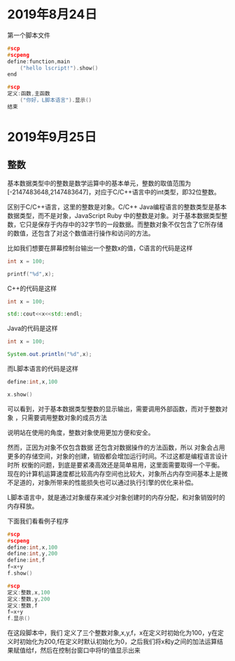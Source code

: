 # **2019年8月24日**

第一个脚本文件

```c++
#scp
#scpeng
define:function,main
	("hello lscript!").show()
end
```

```c++
#scp
定义:函数,主函数
	("你好，L脚本语言").显示()
结束
```

# **2019年9月25日**

## 整数

基本数据类型中的整数是数学运算中的基本单元，整数的取值范围为 [-2147483648,2147483647]，对应于C/C++语言中的int类型，即32位整数。

区别于C/C++语言，这里的整数是对象。C/C++ Java编程语言的整数类型是基本数据类型，而不是对象，JavaScript Ruby 中的整数是对象。对于基本数据类型整数，它只是保存于内存中的32字节的一段数据。而整数对象不仅包含了它所存储的数值，还包含了对这个数值进行操作和访问的方法。

比如我们想要在屏幕控制台输出一个整数x的值，C语言的代码是这样

```c
int x = 100;

printf("%d",x);
```

C++的代码是这样

```c++
int x = 100;

std::cout<<x<<std::endl;
```

Java的代码是这样

```java
int x = 100;

System.out.println("%d",x);
```

而L脚本语言的代码是这样

```c++
define:int,x,100

x.show()
```

可以看到，对于基本数据类型整数的显示输出，需要调用外部函数，而对于整数对象 ，只需要调用整数对象的成员方法

说明站在使用的角度，整数对象使用更加方便和安全。

然而，正因为对象不仅包含数据 还包含对数据操作的方法函数，所以 对象会占用更多的存储空间，对象的创建，销毁都会增加运行时间。不过这都是编程语言设计时所 权衡的问题，到底是要紧凑高效还是简单易用，这里面需要取得一个平衡。现在的计算机运算速度都比较高内存空间也比较大，对象所占内存空间基本上是微不足道的，对象所带来的性能损失也可以通过执行引擎的优化来补偿。

L脚本语言中，就是通过对象缓存来减少对象创建时的内存分配，和对象销毁时的内存释放。

下面我们看看例子程序

```c++
#scp
#scpeng
define:int,x,100
define:int,y,200
define:int,f
f=x+y
f.show()

```

```c++
#scp
定义:整数,x,100
定义:整数,y,200
定义:整数,f
f=x+y
f.显示()

```

在这段脚本中，我们 定义了三个整数对象,x,y,f，x在定义时初始化为100，y在定义时初始化为200,f在定义时默认初始化为0，之后我们将x和y之间的加法运算结果赋值给f，然后在控制台窗口中将f的值显示出来 

